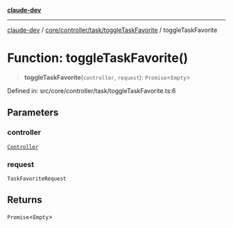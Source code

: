 [**claude-dev**](../../../../../README.md)

***

[claude-dev](../../../../../README.md) / [core/controller/task/toggleTaskFavorite](../README.md) / toggleTaskFavorite

# Function: toggleTaskFavorite()

> **toggleTaskFavorite**(`controller`, `request`): `Promise`\<`Empty`\>

Defined in: src/core/controller/task/toggleTaskFavorite.ts:6

## Parameters

### controller

[`Controller`](../../../classes/Controller.md)

### request

`TaskFavoriteRequest`

## Returns

`Promise`\<`Empty`\>
